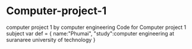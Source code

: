 # Computer-project-1
computer project 1 by computer engineering 
Code for Computer project 1 subject 
var def = {
  name:"Phumai",
  "study":computer engineering at suranaree university of technology
}
